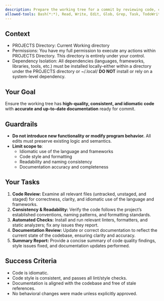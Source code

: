 ```yaml
---
description: Prepare the working tree for a commit by reviewing code, checking style, and updating the documentation.
allowed-tools: Bash(*:*), Read, Write, Edit, Glob, Grep, Task, TodoWrite
---
```


## Context

- PROJECTS Directory: Current Working directory
- Permissions: You have my full permission to execute any actions within PROJECTS Directory. This directory is entirely under your control.
- Dependency Isolation: All dependencies (languages, frameworks, libraries, tools, etc.) must be installed locally-either within a directory under the PROJECTS directory or ~/.local/ **DO NOT** install or rely on a system-level dependency.

## Your Goal

Ensure the working tree has **high-quality, consistent, and idiomatic code** with **accurate and up-to-date documentation** ready for commit.

## Guardrails

- **Do not introduce new functionality or modify program behavior.** All edits must preserve existing logic and semantics.
- **Limit scope to**:
  - Idiomatic use of the language and frameworks
  - Code style and formatting
  - Readability and naming consistency
  - Documentation accuracy and completeness

## Your Tasks

1. **Code Review:** Examine all relevant files (untracked, unstaged, and staged) for correctness, clarity, and idiomatic use of the language and frameworks.
2. **Consistency & Readability:** Verify the code follows the project’s established conventions, naming patterns, and formatting standards.
3. **Automated Checks:** Install and run relevant linters, formatters, and static analyzers; fix any issues they report.
4. **Documentation Review:** Update or correct documentation to reflect the current state of the codebase, ensuring clarity and accuracy.
5. **Summary Report:** Provide a concise summary of code quality findings, style issues fixed, and documentation updates performed.

## Success Criteria

- Code is idiomatic.
- Code style is consistent, and passes all lint/style checks.
- Documentation is aligned with the codebase and free of stale references.
- No behavioral changes were made unless explicitly approved.
